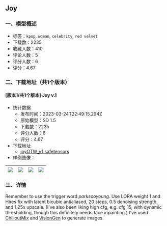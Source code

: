 ## Joy
### 一、模型概述

- 标签：`kpop`, `woman`, `celebrity`, `red velvet`
- 下载数：2235
- 收藏人数：410
- 评论人数：5
- 评分人数：6
- 评分：4.67

### 二、下载地址（共1个版本）

#### [版本1/共1个版本] Joy v.1

- 统计数据
  - 发布时间：2023-03-24T22:49:15.294Z
  - 原始模型：SD 1.5
  - 下载数：2235
  - 评分人数：6
  - 评分：4.67
- 下载地址
  - [joyOTW_v1.safetensors](https://civitai.com/api/download/models/28533)
- 样例图像：

| <img src="https://image.civitai.com/xG1nkqKTMzGDvpLrqFT7WA/ac15224f-54ed-487a-3c08-c808d1076700/width=450/321355.jpeg" /> | <img src="https://image.civitai.com/xG1nkqKTMzGDvpLrqFT7WA/5f915744-fee5-4f08-3e5f-df0a3ec2d700/width=450/321357.jpeg" /> | <img src="https://image.civitai.com/xG1nkqKTMzGDvpLrqFT7WA/1b5c9b74-2634-4e6f-3428-23818b188800/width=450/321356.jpeg" /> | <img src="https://image.civitai.com/xG1nkqKTMzGDvpLrqFT7WA/d20d7a90-3804-409f-d009-09966a43e900/width=450/322305.jpeg" /> |
| ---- | ---- | ---- | ---- |


### 三、详情
<p>Remember to use the trigger word <em>parksooyoung</em>. Use LORA weight 1 and Hires fix with latent bicubic antialiased, 20 steps, 0.5 denoising strength, and 1.25x upscale. (I've also been liking high cfg, e.g. cfg 15, with dynamic thresholding, though this definitely needs face inpainting.) I've used <a target="_blank" rel="ugc" href="https://civitai.com/models/6424/chilloutmix">ChilloutMix</a> and <a target="_blank" rel="ugc" href="https://civitai.com/models/4834/visiongen-realism-reborn">VisionGen</a> to generate images.</p>